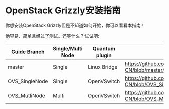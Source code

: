 OpenStack Grizzly安装指南
===============================

你想安装OpenStack Grizzly但是不知道如何开始，你可以看看本指南！

他容易、简单且经过了测试。还等什么？试试吧: 

Guide Branch  | Single/Multi Node | Quantum plugin  | Direct Guide Link                                                                                                                  |
------------- | ----------------- | --------------- | ------------------                                                                                                                 |
master        | Single            | Linux Bridge    | https://github.com/ist0ne/OpenStack-Grizzly-Install-Guide-CN/blob/master/OpenStack_Grizzly_Install_Guide.rst                      |
OVS_SingleNode| Single            | OpenVSwitch     | https://github.com/ist0ne/OpenStack-Grizzly-Install-Guide-CN/blob/OVS_SingleNode/OpenStack_Grizzly_Install_Guide.rst |
OVS_MutliNode | Multi             | OpenVSwitch     | https://github.com/ist0ne/OpenStack-Grizzly-Install-Guide-CN/blob/OVS_MutliNode/OpenStack_Grizzly_Install_Guide.rst  |
